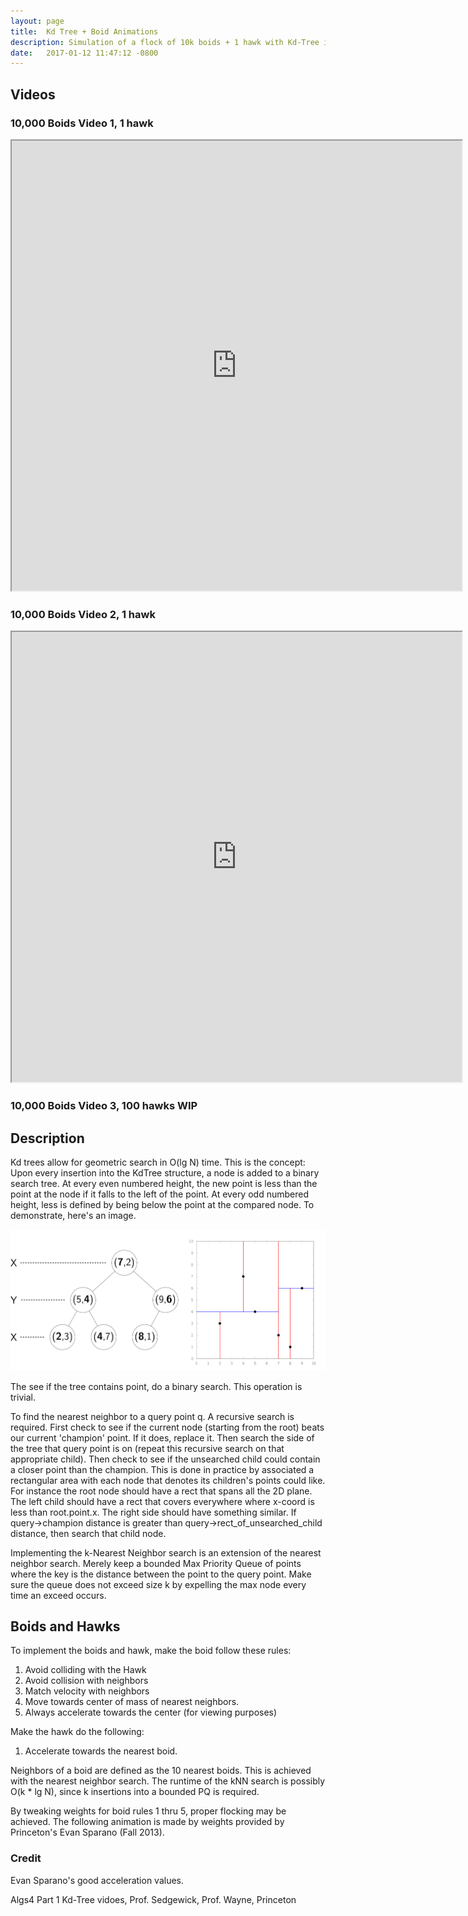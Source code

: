 ```yaml
---
layout: page
title:  Kd Tree + Boid Animations
description: Simulation of a flock of 10k boids + 1 hawk with Kd-Tree implementation.
date:   2017-01-12 11:47:12 -0800
---
```


## Videos

### 10,000 Boids Video 1, 1 hawk
<div class="videoWrapper">
<iframe src="https://drive.google.com/file/d/0B3JVHi3wgViAUUJveGFoVzBsWkU/preview" width="720" height="720"></iframe>
</div>

### 10,000 Boids Video 2, 1 hawk
<div class="videoWrapper">
<iframe src="https://drive.google.com/file/d/0B3JVHi3wgViAb3VxR1ZvSGRlTmM/preview" width="720" height="720"></iframe>
</div>

### 10,000 Boids Video 3, 100 hawks WIP

## Description

Kd trees allow for geometric search in O(lg N) time. This is the concept: Upon
every insertion into the KdTree structure, a node is added to a binary search
tree. At every even numbered height, the new point is less than the point at the
node if it falls to the left of the point. At every odd numbered height, less is
defined by being below the point at the compared node. To demonstrate, here's an
image.

<center>
	<img class="img-rounded img-responsive" src="/files/kdtree-tree.svg" alt="Kd Tree Diagram">
</center>

The see if the tree contains point, do a binary search. This operation is trivial.

To find the nearest neighbor to a query point q. A recursive search is required.
 First check to see if the current node (starting from the root) beats our
 current 'champion' point. If it does, replace it. Then search the
 side of the tree that query point is on (repeat this recursive search on that
 appropriate child). Then check to see if the unsearched child could
 contain a closer point than the champion. This is done in practice by
 associated a rectangular area with each node that denotes its
 children's points could like. For instance the root node should
 have a rect that spans all the 2D plane. The left child should have a rect
 that covers everywhere where x-coord is less than root.point.x. The right
 side should have something similar. If query->champion distance is greater
  than query->rect_of_unsearched_child distance, then search that child node.

Implementing the k-Nearest Neighbor search is an extension of the nearest
neighbor search. Merely keep a bounded Max Priority Queue of points where the
key is the distance between the point to the query point. Make sure the queue
does not exceed size k by expelling the max node every time an exceed occurs.

## Boids and Hawks

To implement the boids and hawk, make the boid follow these rules:

1. Avoid colliding with the Hawk
2. Avoid collision with neighbors
3. Match velocity with neighbors
4. Move towards center of mass of nearest neighbors.
5. Always accelerate towards the center (for viewing purposes)

Make the hawk do the following:

1. Accelerate towards the nearest boid.

Neighbors of a boid are defined as the 10 nearest boids. This is achieved with
the nearest neighbor search. The runtime of the kNN search is possibly O(k * lg N),
since k insertions into a bounded PQ is required.

By tweaking weights for boid rules 1 thru 5, proper flocking may be achieved.
The following animation is made by weights provided by Princeton's Evan Sparano
(Fall 2013).

### Credit

Evan Sparano's good acceleration values.

Algs4 Part 1 Kd-Tree vidoes, Prof. Sedgewick, Prof. Wayne, Princeton

